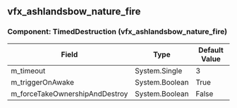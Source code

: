 ## vfx_ashlandsbow_nature_fire

### Component: TimedDestruction (vfx_ashlandsbow_nature_fire)

|Field|Type|Default Value|
|-----|----|-------------|
|m_timeout|System.Single|3|
|m_triggerOnAwake|System.Boolean|True|
|m_forceTakeOwnershipAndDestroy|System.Boolean|False|

